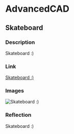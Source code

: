 # AdvancedCAD

## Skateboard

### Description

Skateboard :)

### Link
[Skateboard :)](https://cvilleschools.onshape.com/documents/7101b0ae21cf2c3408e82262/w/627eb570c47ef1134c3f0e7a/e/4856c9907866b4ce25cba275)

### Images

![Skateboard :)](https://github.com/inovotn04/AdvancedCAD/edit/main/Images/Skateboard.png?raw=true)

### Reflection

Skateboard :)
